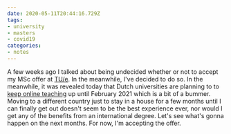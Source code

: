 ```yaml
---
date: 2020-05-11T20:44:16.729Z
tags:
- university
- masters
- covid19
categories:
- notes
---
```


A few weeks ago I talked about being undecided whether or not to accept my MSc offer at [TU/e](/2020/03/30/masters). In the meanwhile, I've decided to do so. In the meanwhile, it was revealed today that Dutch universities are planning to to [keep online teaching](https://www.dutchnews.nl/news/2020/05/universities-plan-to-carry-on-teaching-online-until-february-2021/) up until February 2021 which is a bit of a bummer. Moving to a different country just to stay in a house for a few months until I can finally get out doesn't seem to be the best experience ever, nor would I get any of the benefits from an international degree. Let's see what's gonna happen on the next months. For now, I'm accepting the offer.
